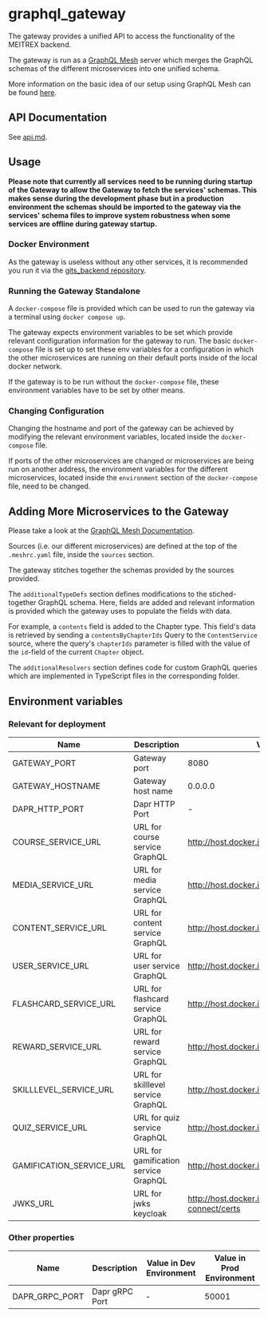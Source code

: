 # graphql_gateway
The gateway provides a unified API to access the functionality of the MEITREX backend.

The gateway is run as a [GraphQL Mesh](https://the-guild.dev/graphql/mesh) server which merges the GraphQL schemas of the different microservices into one unified schema.

More information on the basic idea of our setup using GraphQL Mesh can be found [here](../backend/graphql.md).

## API Documentation

See [api.md](api.md).

## Usage

**Please note that currently all services need to be running during startup of the Gateway to allow the Gateway to fetch the services' schemas. This makes sense during the development phase but in a production environment the schemas should be imported to the gateway via the services' schema files to improve system robustness when some services are offline during gateway startup.**

### Docker Environment
As the gateway is useless without any other services, it is recommended you run it via the [gits_backend repository](https://github.com/MEITREX/backend).

### Running the Gateway Standalone
A `docker-compose` file is provided which can be used to run the gateway via a terminal using `docker compose up`.

The gateway expects environment variables to be set which provide relevant configuration information for the gateway to run. The basic `docker-compose` file is set up to set these env variables for a configuration in which the other microservices are running on their default ports inside of the local docker network.

If the gateway is to be run without the `docker-compose` file, these environment variables have to be set by other means.

### Changing Configuration

Changing the hostname and port of the gateway can be achieved by modifying the relevant environment variables, located inside the `docker-compose` file.

If ports of the other microservices are changed or microservices are being run on another address, the environment variables for the different microservices, located inside the `environment` section of the `docker-compose` file, need to be changed.

## Adding More Microservices to the Gateway

Please take a look at the [GraphQL Mesh Documentation](https://the-guild.dev/graphql/mesh/docs/getting-started/your-first-mesh-gateway).

Sources (i.e. our different microservices) are defined at the top of the `.meshrc.yaml` file, inside the `sources` section.

The gateway stitches together the schemas provided by the sources provided.

The `additionalTypeDefs` section defines modifications to the stiched-together GraphQL schema. Here, fields are added and relevant information is provided which the gateway uses to populate the fields with data.

For example, a `contents` field is added to the Chapter type. This field's data is retrieved by sending a `contentsByChapterIds` Query to the `ContentService` source, where the query's `chapterIds` parameter is filled with the value of the `id`-field of the current `Chapter` object. 

The `additionalResolvers` section defines code for custom GraphQL queries which are implemented in TypeScript files in the corresponding folder.

## Environment variables

### Relevant for deployment

| Name                     | Description                          | Value in Dev Environment                                                   | Value in Prod Environment                                             |
|--------------------------|--------------------------------------|----------------------------------------------------------------------------|-----------------------------------------------------------------------|
| GATEWAY_PORT             | Gateway port                         | 8080                                                                       | 8080                                                                  |
| GATEWAY_HOSTNAME         | Gateway host name                    | 0.0.0.0                                                                    | 0.0.0.0                                                               |
| DAPR_HTTP_PORT           | Dapr HTTP Port                       | -                                                                          | 3500                                                                  |
| COURSE_SERVICE_URL       | URL for course service GraphQL       | http://host.docker.internal:2001/graphql                                   | http://localhost:3500/v1.0/invoke/course-service/method/graphql       |
| MEDIA_SERVICE_URL        | URL for media service GraphQL        | http://host.docker.internal:3001/graphql                                   | http://localhost:3500/v1.0/invoke/media-service/method/graphql        |
| CONTENT_SERVICE_URL      | URL for content service GraphQL      | http://host.docker.internal:4001/graphql                                   | http://localhost:3500/v1.0/invoke/content-service/method/graphql      |
| USER_SERVICE_URL         | URL for user service GraphQL         | http://host.docker.internal:5001/graphql                                   | http://localhost:3500/v1.0/invoke/user-service/method/graphql         |
| FLASHCARD_SERVICE_URL    | URL for flashcard service GraphQL    | http://host.docker.internal:6001/graphql                                   | http://localhost:3500/v1.0/invoke/flashcard-service/method/graphql    |
| REWARD_SERVICE_URL       | URL for reward service GraphQL       | http://host.docker.internal:7001/graphql                                   | http://localhost:3500/v1.0/invoke/reward-service/method/graphql       |
| SKILLLEVEL_SERVICE_URL   | URL for skilllevel service GraphQL   | http://host.docker.internal:8001/graphql                                   | http://localhost:3500/v1.0/invoke/skilllevel-service/method/graphql   |
| QUIZ_SERVICE_URL         | URL for quiz service GraphQL         | http://host.docker.internal:9001/graphql                                   | http://localhost:3500/v1.0/invoke/quiz-service/method/graphql         |                                                               |
| GAMIFICATION_SERVICE_URL | URL for gamification service GraphQL | http://host.docker.internal:1201/graphql                                   | http://localhost:1200\v1.0/invoke/gamifiation-service/method/graphql  |
| JWKS_URL                 | URL for jwks keycloak                | http://host.docker.internal:9009/realms/GITS/protocol/openid-connect/certs | http://keycloak/keycloak/realms/GITS/protocol/openid-connect/certs    |


### Other properties
| Name                   | Description                        | Value in Dev Environment                                                   | Value in Prod Environment                                           |
|------------------------|------------------------------------|----------------------------------------------------------------------------|---------------------------------------------------------------------|
| DAPR_GRPC_PORT         | Dapr gRPC Port                     | -                                                                          | 50001                                                               |
